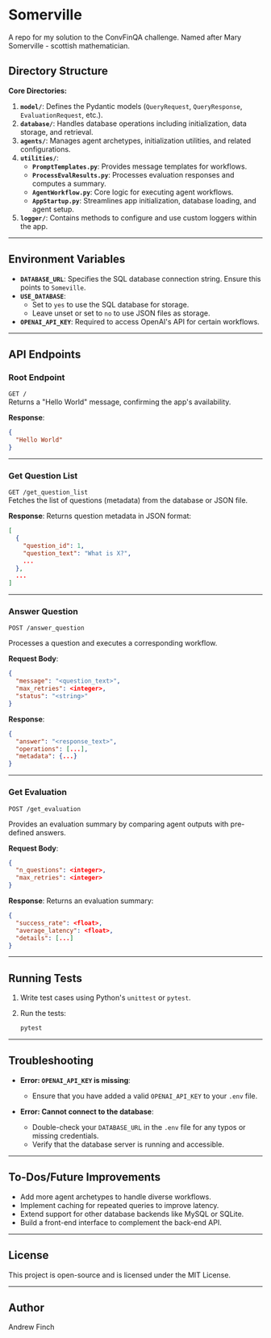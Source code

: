 # Somerville
A repo for my solution to the ConvFinQA challenge. Named after Mary Somerville - scottish mathematician.

## Directory Structure

**Core Directories:**

1. **`model/`**: Defines the Pydantic models (`QueryRequest`, `QueryResponse`, `EvaluationRequest`, etc.).
2. **`database/`**: Handles database operations including initialization, data storage, and retrieval.
3. **`agents/`**: Manages agent archetypes, initialization utilities, and related configurations.
4. **`utilities/`**:
    - **`PromptTemplates.py`**: Provides message templates for workflows.
    - **`ProcessEvalResults.py`**: Processes evaluation responses and computes a summary.
    - **`AgentWorkflow.py`**: Core logic for executing agent workflows.
    - **`AppStartup.py`**: Streamlines app initialization, database loading, and agent setup.
5. **`logger/`**: Contains methods to configure and use custom loggers within the app.

---

## Environment Variables

- **`DATABASE_URL`**: Specifies the SQL database connection string. Ensure this points to `Someville`.
- **`USE_DATABASE`**:
  - Set to `yes` to use the SQL database for storage.
  - Leave unset or set to `no` to use JSON files as storage.
- **`OPENAI_API_KEY`**: Required to access OpenAI's API for certain workflows.

---

## API Endpoints

### **Root Endpoint**

`GET /`  
Returns a "Hello World" message, confirming the app's availability.

**Response**:
```json
{
  "Hello World"
}
```

---

### **Get Question List**

`GET /get_question_list`  
Fetches the list of questions (metadata) from the database or JSON file.

**Response**:
Returns question metadata in JSON format:
```json
[
  {
    "question_id": 1,
    "question_text": "What is X?",
    ...
  },
  ...
]
```

---

### **Answer Question**

`POST /answer_question`

Processes a question and executes a corresponding workflow.

**Request Body**:
```json
{
  "message": "<question_text>",
  "max_retries": <integer>,
  "status": "<string>"
}
```

**Response**:
```json
{
  "answer": "<response_text>",
  "operations": [...],
  "metadata": {...}
}
```

---

### **Get Evaluation**

`POST /get_evaluation`

Provides an evaluation summary by comparing agent outputs with pre-defined answers.

**Request Body**:
```json
{
  "n_questions": <integer>,
  "max_retries": <integer>
}
```

**Response**:
Returns an evaluation summary:
```json
{
  "success_rate": <float>,
  "average_latency": <float>,
  "details": [...]
}
```

---

## Running Tests

1. Write test cases using Python's `unittest` or `pytest`.
2. Run the tests:

   ```bash
   pytest
   ```

---

## Troubleshooting

- **Error: `OPENAI_API_KEY` is missing**:
   - Ensure that you have added a valid `OPENAI_API_KEY` to your `.env` file.

- **Error: Cannot connect to the database**:
   - Double-check your `DATABASE_URL` in the `.env` file for any typos or missing credentials.
   - Verify that the database server is running and accessible.

---

## To-Dos/Future Improvements

- Add more agent archetypes to handle diverse workflows.
- Implement caching for repeated queries to improve latency.
- Extend support for other database backends like MySQL or SQLite.
- Build a front-end interface to complement the back-end API.

---

## License

This project is open-source and is licensed under the MIT License.

---

## Author

Andrew Finch